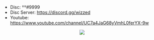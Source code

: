 - Disc: ††#9999
- Disc Server: https://discord.gg/wizzed
- Youtube: https://www.youtube.com/channel/UC7a4JaG68yVmhL0ferYX-9w

<div align="center">
  <a href="https://discord.com/users/978502514490101790" title="Discord Account"><img src="https://lanyard-profile-readme.vercel.app/api/978502514490101790"></a>
</div>
